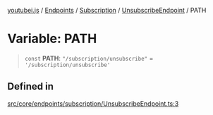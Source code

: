 [youtubei.js](../../../../../../../README.md) / [Endpoints](../../../../../README.md) / [Subscription](../../../README.md) / [UnsubscribeEndpoint](../README.md) / PATH

# Variable: PATH

> `const` **PATH**: `"/subscription/unsubscribe"` = `'/subscription/unsubscribe'`

## Defined in

[src/core/endpoints/subscription/UnsubscribeEndpoint.ts:3](https://github.com/LuanRT/YouTube.js/blob/eb21af33db708f0355f4fb15881f5d4fabc7b06c/src/core/endpoints/subscription/UnsubscribeEndpoint.ts#L3)

